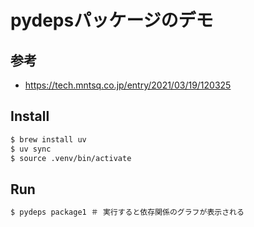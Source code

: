 # pydepsパッケージのデモ
## 参考
- https://tech.mntsq.co.jp/entry/2021/03/19/120325
## Install

```zsh
$ brew install uv
$ uv sync
$ source .venv/bin/activate
```

## Run

```zsh
$ pydeps package1 ＃ 実行すると依存関係のグラフが表示される
```
